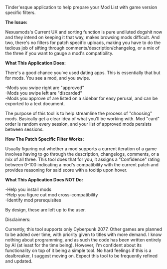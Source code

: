 Tinder'esque application to help prepare your Mod List with game version specific filters.

**The Issue:**

Nexusmods's Current UX and sorting function is pure undiluted dogshit now and they intend on keeping it that way, makes browsing mods difficult.
And two, there's no filters for patch specific uploads, making you have to do the tedious job of sifting through comments/description/changelog, or a mix of the three if you want to gauge a mod's compatibility.

**What This Application Does:**

There's a good chance you've used dating apps. This is essentially that but for mods. You see a mod, and you swipe.  

  -Mods you swipe right are "approved"  
  -Mods you swipe left are "discarded"  
  -Mods you approve of are listed on a sidebar for easy perusal, and can be exported to a text document.  

The purpose of this tool is to help streamline the process of "choosing" mods. Basically get a clear idea of what you'll be working with.
Mod "card" order is random every session, and your list of approved mods persists between sessions.

**How The Patch Specific Filter Works:**

Usually figuring out whether a mod supports a current iteration of a game involves having to go through the description, changelogs, comments, or a mix of all three.
This tool does that for you, it assigns a "Confidence" rating between 0-100 indicating a mod's compatibility with the current patch and provides reasoning for said score with a tooltip upon hover.

**What This Application Does NOT Do:**

-Help you install mods  
-Help you figure out mod cross-compatibility  
-Identify mod prerequisites  

By design, these are left up to the user.

Disclaimers:

Currently, this tool supports only Cyberpunk 2077. Other games are planned to be added over time, with priority given to titles with more demand.
I know nothing about programming, and as such the code has been written entirely by AI (at least for the time being). However, I'm confident about its functionality on top of it being a simple tool. No hard feelings if this is a dealbreaker, I suggest moving on.
Expect this tool to be frequently refined and updated.
